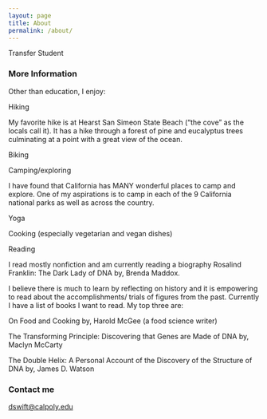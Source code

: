 ```yaml
---
layout: page
title: About
permalink: /about/
---
```

Transfer Student

### More Information

Other than education, I enjoy: 

Hiking 

My favorite hike is at Hearst San Simeon State Beach (“the cove” as the locals call it). It has a 	hike through a forest of pine and eucalyptus trees culminating at a point with a great view of the 	ocean. 

Biking  

Camping/exploring 

I have found that California has MANY wonderful places to camp and explore. One of my 	aspirations is to camp in each of the 9 California national parks as well as across the country. 

Yoga 

Cooking (especially vegetarian and vegan dishes) 

Reading 

I read mostly nonfiction and am currently reading a biography Rosalind Franklin: The Dark Lady of DNA by, Brenda Maddox. 

 I believe there is much to learn by reflecting on history and it is empowering to read about the accomplishments/ trials of figures from the past. Currently I have a list of books I want to read. My top three are: 

On Food and Cooking by, Harold McGee (a food science writer) 

The Transforming Principle: Discovering that Genes are Made of DNA by, Maclyn McCarty 

The Double Helix: A Personal Account of the Discovery of the Structure of DNA by, James D. Watson 
### Contact me

[dswift@calpoly.edu](dswift@calpoly.edu)
